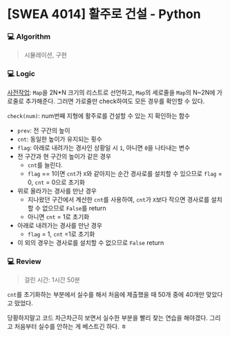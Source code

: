 # [SWEA 4014] 활주로 건설 - Python

### :computer: Algorithm

> 시뮬레이션, 구현

### :computer: Logic

<u>사전작업</u>: `Map`을 2N*N 크기의 리스트로 선언하고, `Map`의 세로줄을 `Map`의 N~2N에 가로줄로 추가해준다. 그러면 가로줄만 check하여도 모든 경우를 확인할 수 있다.

`check(num)`: num번째 지형에 활주로를 건설할 수 있는 지 확인하는 함수

- `prev`: 전 구간의 높이
- `cnt`: 동일한 높이가 유지되는 횟수
- `flag`: 아래로 내려가는 경사인 상황일 시 `1`, 아니면 `0`을 나타내는 변수
- 전 구간과 현 구간의 높이가 같은 경우
  - `cnt`를 늘린다.
  - `flag` == 1이면 `cnt`가 `X`와 같아지는 순간 경사로를 설치할 수 있으므로 `flag` = 0, `cnt` = 0으로 초기화
- 위로 올라가는 경사를 만난 경우
  - 지나왔던 구간에서 계산한 `cnt`를 사용하여, `cnt`가 `X`보다 작으면 경사로를 설치할 수 없으므로 `False`를 return
  - 아니면 `cnt` = 1로 초기화
- 아래로 내려가는 경사를 만난 경우
  - `flag` = 1, `cnt` =1로 초기화
- 이 외의 경우는 경사로를 설치할 수 없으므로 `False` return

### :computer: Review

> 걸린 시간: 1시간 50분

`cnt`를 초기화하는 부분에서 실수를 해서 처음에 제출했을 때 50개 중에 40개만 맞았다고 떴었다.

당황하지말고 코드 차근차근히 보면서 실수한 부분을 빨리 찾는 연습을 해야겠다. 그리고 처음부터 실수를 안하는 게 베스트긴 하다. ㅎ

 

